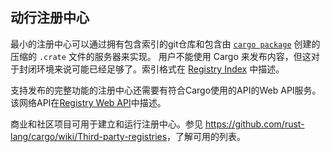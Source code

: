 ## 动行注册中心

最小的注册中心可以通过拥有包含索引的git仓库和包含由 [`cargo package`] 创建的压缩的 `.crate` 文件的服务器来实现。
用户不能使用 Cargo 来发布内容，但这对于封闭环境来说可能已经足够了。索引格式在 [Registry Index] 中描述。

支持发布的完整功能的注册中心还需要有符合Cargo使用的API的Web API服务。该网络API在[Registry Web API]中描述。

商业和社区项目可用于建立和运行注册中心。参见 <https://github.com/rust-lang/cargo/wiki/Third-party-registries>，了解可用的列表。

[Registry Web API]: registry-web-api.md
[Registry Index]: registry-index.md
[`cargo publish`]: ../commands/cargo-publish.md
[`cargo package`]: ../commands/cargo-package.md
